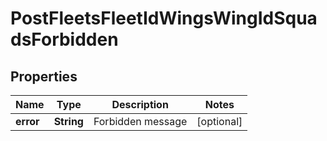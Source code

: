
# PostFleetsFleetIdWingsWingIdSquadsForbidden

## Properties
Name | Type | Description | Notes
------------ | ------------- | ------------- | -------------
**error** | **String** | Forbidden message |  [optional]



